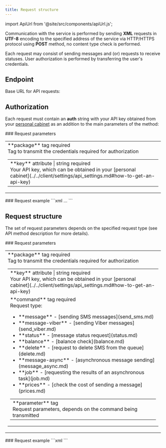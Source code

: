 ```yaml
---
title: Request structure
---
```


import ApiUrl from '@site/src/components/apiUrl.js';

Communication with the service is performed by sending **XML** requests in **UTF-8** encoding to the specified address of the service via HTTP/HTTPS protocol using <a class="green-text">**POST**</a> method, no content type check is performed.

Each request may consist of sending messages and (or) requests to receive statuses. User authorization is performed by transferring the user's credentials.

## Endpoint

Base URL for API requests: **<ApiUrl/>**

## Authorization

Each request must contain an **auth** string with your API key obtained from your [personal cabinet](../../client/settings/api_settings.md#how-to-get-an-api-key) as an addition to the main parameters of the method:

<div class="post-wrap">
    <div class="post-item">
        <div class="item-content">
            <div class="request-parameters">
            ### Request parameters
            <table class="t1">
                <tbody>
                    <tr>
                        <td>
                            <a class="name">**package**</a>
                            <a class="type">tag</a>
                            <a class="required">required</a> <br/>
                            <a class="description">Tag to transmit the credentials required for authorization</a>
                            <table class="t2">
                            <tbody>
                                <tr>
                                    <td>
                                        <a class="attribute">**key**</a>
                                        <a class="type">attribute | string</a>
                                        <a class="required">required</a> <br/>
                                        <a class="description">Your API key, which can be obtained in your [personal cabinet](../../client/settings/api_settings.md#how-to-get-an-api-key)</a>
                                    </td>
                                </tr>
                            </tbody>
                        </table>
                        </td>
                    </tr>
                </tbody>
            </table>
            </div>
        </div>
    </div>
    <div class="post-item">
        <div class="item-content">
            <div class="request-example">
                ### Request example
                ```xml
                <?xml version="1.0" encoding="utf-8" ?>
                <package key="bb56a4369eb19***cfec6d1776bd25">
                ...
                </package>
                ```
            </div>
        </div>
    </div>
</div>

## Request structure

The set of request parameters depends on the specified request type (see API method description for more details).

<div class="post-wrap">
    <div class="post-item">
        <div class="item-content">
            <div class="request-parameters">
            ### Request parameters
            <table class="t1">
                <tbody>
                    <tr>
                        <td>
                            <a class="name">**package**</a>
                            <a class="type">tag</a>
                            <a class="required">required</a> <br/>
                            <a class="description">Tag to transmit the credentials required for authorization</a>
                            <table class="t2">
                                <tbody>
                                    <tr>
                                        <td>
                                            <a class="attribute">**key**</a>
                                            <a class="type">attribute | string</a>
                                            <a class="required">required</a> <br/>
                                            <a class="description">Your API key, which can be obtained in your [personal cabinet](../../client/settings/api_settings.md#how-to-get-an-api-key)</a>
                                        </td>
                                    </tr>
                                    <tr>
                                        <td>
                                            <a class="name">**command**</a>
                                            <a class="type">tag</a>
                                            <a class="required">required</a> <br/>
                                            <a class="description">Request type: <ul><li>**message** - [sending SMS messages](send_sms.md)</li><li>**message-viber** - [sending Viber messages](send_viber.md)</li><li>**status** - [message status request](status.md)</li><li>**balance** - [balance check](balance.md)</li><li>**delete** - [request to delete SMS from the queue](delete.md)</li><li>**message-async** - [asynchronous message sending](message_async.md)</li><li>**job** - [requesting the results of an asynchronous task](job.md)</li><li>**prices** - [check the cost of sending a message](prices.md)</li></ul></a>
                                            <table class="t2">
                                                <tbody>
                                                    <tr>
                                                        <td>
                                                            <a class="name">**parameter**</a>
                                                            <a class="type">tag</a><br/>
                                                            <a class="description">Request parameters, depends on the command being transmitted</a>
                                                        </td>
                                                    </tr>
                                                </tbody>
                                            </table>
                                        </td>
                                    </tr>
                                </tbody>
                            </table>
                        </td>
                    </tr>
                </tbody>
            </table>
            </div>
        </div>
    </div>
    <div class="post-item">
        <div class="item-content">
            <div class="request-example">
                ### Request example
                ```xml
                <?xml version="1.0" encoding="utf-8" ?>
                <package key="bb56a4369eb19***cfec6d1776bd25">
                    <command>
                        <parameter ...></parameter>
                        <parameter ...></parameter>
                        <parameter ...></parameter>
                    </command>
                </package>
                ```
            </div>
        </div>
    </div>
</div>
